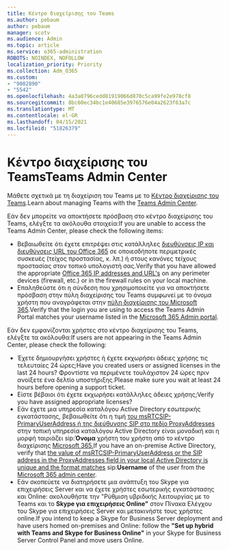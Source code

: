 ```yaml
---
title: Κέντρο διαχείρισης του Teams
ms.author: pebaum
author: pebaum
manager: scotv
ms.audience: Admin
ms.topic: article
ms.service: o365-administration
ROBOTS: NOINDEX, NOFOLLOW
localization_priority: Priority
ms.collection: Adm_O365
ms.custom:
- "9002890"
- "5542"
ms.openlocfilehash: 4a3a0796cedd81919066d870c5ca99fe2e978cf8
ms.sourcegitcommit: 8bc60ec34bc1e40685e3976576e04a2623f63a7c
ms.translationtype: MT
ms.contentlocale: el-GR
ms.lasthandoff: 04/15/2021
ms.locfileid: "51826379"
---
```

# <a name="teams-admin-center"></a><span data-ttu-id="9c6ee-102">Κέντρο διαχείρισης του Teams</span><span class="sxs-lookup"><span data-stu-id="9c6ee-102">Teams Admin Center</span></span>

<span data-ttu-id="9c6ee-103">Μάθετε σχετικά με τη διαχείριση του Teams με το [Κέντρο διαχείρισης του Teams](https://docs.microsoft.com/microsoftteams/manage-teams-skypeforbusiness-admin-center).</span><span class="sxs-lookup"><span data-stu-id="9c6ee-103">Learn about managing Teams with the [Teams Admin Center](https://docs.microsoft.com/microsoftteams/manage-teams-skypeforbusiness-admin-center).</span></span>

<span data-ttu-id="9c6ee-104">Εάν δεν μπορείτε να αποκτήσετε πρόσβαση στο κέντρο διαχείρισης του Teams, ελέγξτε τα ακόλουθα στοιχεία:</span><span class="sxs-lookup"><span data-stu-id="9c6ee-104">If you are unable to access the Teams Admin Center, please check the following items:</span></span>

- <span data-ttu-id="9c6ee-105">Βεβαιωθείτε ότι έχετε επιτρέψει στις κατάλληλες [διευθύνσεις IP και διευθύνσεις URL του Office 365](https://docs.microsoft.com/Office365/Enterprise/office-365-ip-web-service) σε οποιεσδήποτε περιμετρικές συσκευές (τείχος προστασίας, κ. λπ.) ή στους κανόνες τείχους προστασίας στον τοπικό υπολογιστή σας.</span><span class="sxs-lookup"><span data-stu-id="9c6ee-105">Verify that you have allowed the appropriate [Office 365 IP addresses and URL's](https://docs.microsoft.com/Office365/Enterprise/office-365-ip-web-service) on any perimeter devices (firewall, etc.) or in the firewall rules on your local machine.</span></span>
- <span data-ttu-id="9c6ee-106">Επαληθεύστε ότι η σύνδεση που χρησιμοποιείτε για να αποκτήσετε πρόσβαση στην πύλη διαχείρισης του Teams συμφωνεί με το όνομα χρήστη που αναγράφεται στην [πύλη διαχείρισης του Microsoft 365](https://admin.microsoft.com/Adminportal/Home?source=applauncher#/users).</span><span class="sxs-lookup"><span data-stu-id="9c6ee-106">Verify that the login you are using to access the Teams Admin Portal matches your username listed in the [Microsoft 365 Admin portal](https://admin.microsoft.com/Adminportal/Home?source=applauncher#/users).</span></span>

<span data-ttu-id="9c6ee-107">Εάν δεν εμφανίζονται χρήστες στο κέντρο διαχείρισης του Teams, ελέγξτε τα ακόλουθα:</span><span class="sxs-lookup"><span data-stu-id="9c6ee-107">If users are not appearing in the Teams Admin Center, please check the following:</span></span>

- <span data-ttu-id="9c6ee-108">Έχετε δημιουργήσει χρήστες ή έχετε εκχωρήσει άδειες χρήσης τις τελευταίες 24 ώρες;</span><span class="sxs-lookup"><span data-stu-id="9c6ee-108">Have you created users or assigned licenses in the last 24 hours?</span></span> <span data-ttu-id="9c6ee-109">Φροντίστε να περιμένετε τουλάχιστον 24 ώρες πριν ανοίξετε ένα δελτίο υποστήριξης.</span><span class="sxs-lookup"><span data-stu-id="9c6ee-109">Please make sure you wait at least 24 hours before opening a support ticket.</span></span>
- <span data-ttu-id="9c6ee-110">Είστε βέβαιοι ότι έχετε εκχωρήσει κατάλληλες άδειες χρήσης;</span><span class="sxs-lookup"><span data-stu-id="9c6ee-110">Verify you have assigned appropriate licenses?</span></span>
- <span data-ttu-id="9c6ee-111">Εάν έχετε μια υπηρεσία καταλόγου Active Directory εσωτερικής εγκατάστασης, βεβαιωθείτε ότι η τιμή [του msRTCSIP-PrimaryUserAddress ή της διεύθυνσης SIP στο πεδίο ProxyAddresses](https://docs.microsoft.com/skypeforbusiness/troubleshoot/online-configuration/msrtcsip-primaryuseraddress-proxyaddaddress) στην τοπική υπηρεσία καταλόγου Active Directory είναι μοναδική και η μορφή ταιριάζει sip:**Όνομα** χρήστη του χρήστη από το κέντρο διαχείρισης [Microsoft 365.](https://admin.microsoft.com/Adminportal/Home?source=applauncher#/users)</span><span class="sxs-lookup"><span data-stu-id="9c6ee-111">If you have an on-premise Active Directory, verify that [the value of msRTCSIP-PrimaryUserAddress or the SIP address in the ProxyAddresses field in your local Active Directory is unique and the format matches](https://docs.microsoft.com/skypeforbusiness/troubleshoot/online-configuration/msrtcsip-primaryuseraddress-proxyaddaddress) sip:**Username** of the user from the [Microsoft 365 admin center](https://admin.microsoft.com/Adminportal/Home?source=applauncher#/users).</span></span>
- <span data-ttu-id="9c6ee-112">Εάν σκοπεύετε να διατηρήσετε μια ανάπτυξη του Skype για επιχειρήσεις Server και να έχετε χρήστες εσωτερικής εγκατάστασης και Online: ακολουθήστε την "Ρύθμιση υβριδικής λειτουργίας με το Teams και το **Skype για επιχειρήσεις Online"** στον Πίνακα Ελέγχου του Skype για επιχειρήσεις Server και μετακινήστε τους χρήστες online.</span><span class="sxs-lookup"><span data-stu-id="9c6ee-112">If you intend to keep a Skype for Business Server deployment and have users homed on-premises and Online: follow the **"Set up hybrid with Teams and Skype for Business Online"** in your Skype for Business Server Control Panel and move users Online.</span></span>
